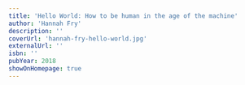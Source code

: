 ```yaml
---
title: 'Hello World: How to be human in the age of the machine'
author: 'Hannah Fry'
description: ''
coverUrl: 'hannah-fry-hello-world.jpg'
externalUrl: ''
isbn: ''
pubYear: 2018
showOnHomepage: true
---
```

